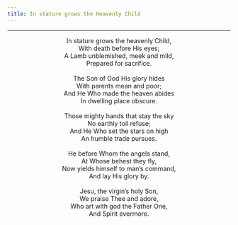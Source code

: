 ```yaml
---
title: In stature grows the Heavenly Child
---
```


---
<center>
In stature grows the heavenly Child,<br/>
With death before His eyes;<br/>
A Lamb unblemished, meek and mild,<br/>
Prepared for sacrifice.<br/>
<br/>
The Son of God His glory hides<br/>
With parents mean and poor;<br/>
And He Who made the heaven abides<br/>
In dwelling place obscure.<br/>
<br/>
Those mighty hands that stay the sky<br/>
No earthly toil refuse;<br/>
And He Who set the stars on high<br/>
An humble trade pursues.<br/>
<br/>
He before Whom the angels stand,<br/>
At Whose behest they fly,<br/>
Now yields himself to man’s command,<br/>
And lay His glory by.<br/>
<br/>
Jesu, the virgin’s holy Son,<br/>
We praise Thee and adore,<br/>
Who art with god the Father One,<br/>
And Spirit evermore.
</center>